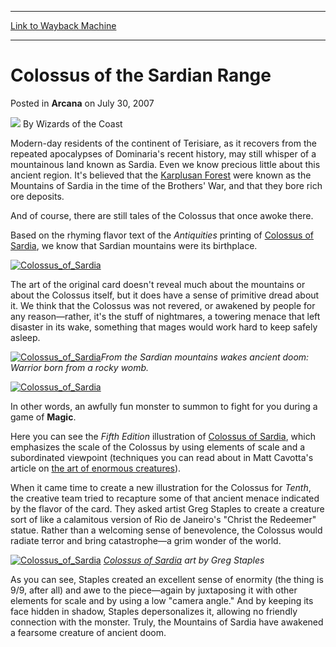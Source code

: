 
---
[Link to Wayback Machine](https://web.archive.org/web/20211015204309/https://magic.wizards.com/en/articles/archive/colossus-sardian-range-2007-07-30)

[_metadata_:author]:- "Wizards of the Coast"
[_metadata_:description]:- "Modern-day residents of the continent of Terisiare, as it recovers from the repeated apocalypses of Dominaria's recent history, may still whisper of a mountainous land known as Sardia. Even we know precious little about this ancient region. It's believed that the Karplusan Forest were known as the Mountains of Sardia in the time of the Brothers' War, and that they bore rich"
[_metadata_:generator]:- "Drupal 7 (http://drupal.org)"
[_metadata_:node]:- "602291"
[_metadata_:publish_date]:- "2007-07-30"
[_metadata_:source]:- "div-main-content"
[_metadata_:title]:- "Colossus of the Sardian Range"
[_metadata_:wayback_capture_timestamp]:- "2021-10-15 20:43:09"
[_metadata_:wayback_raw_url]:- "https://web.archive.org/web/20211015204309id_/https://magic.wizards.com/en/articles/archive/colossus-sardian-range-2007-07-30"
[_metadata_:wayback_url]:- "https://magic.wizards.com/en/articles/archive/colossus-sardian-range-2007-07-30"
---


Colossus of the Sardian Range
=============================



 Posted in **Arcana**
 on July 30, 2007 






![](https://media.magic.wizards.com/styles/auth_small/public/images/person/wizards_author.jpg)
By Wizards of the Coast












Modern-day residents of the continent of Terisiare, as it recovers from the repeated apocalypses of Dominaria's recent history, may still whisper of a mountainous land known as Sardia. Even we know precious little about this ancient region. It's believed that the [Karplusan Forest](http://gatherer.wizards.com/Pages/Card/Details.aspx?&name=Karplusan%2BForest) were known as the Mountains of Sardia in the time of the Brothers' War, and that they bore rich ore deposits.


And of course, there are still tales of the Colossus that once awoke there.


Based on the rhyming flavor text of the *Antiquities* printing of [Colossus of Sardia](https://gatherer.wizards.com/Pages/Card/Details.aspx?name=Colossus+of+Sardia), we know that Sardian mountains were its birthplace.



[![Colossus_of_Sardia](https://media.magic.wizards.com/image_legacy_migration/magic/images/cardart/AQ/Colossus_of_Sardia.jpg)](http://gatherer.wizards.com/Pages/Card/Details.aspx?&name=Colossus%2Bof%2BSardia)

The art of the original card doesn't reveal much about the mountains or about the Colossus itself, but it does have a sense of primitive dread about it. We think that the Colossus was not revered, or awakened by people for any reason—rather, it's the stuff of nightmares, a towering menace that left disaster in its wake, something that mages would work hard to keep safely asleep.



[![Colossus_of_Sardia](https://media.magic.wizards.com/image_legacy_migration/magic/images/cardart/AQ/Colossus_of_Sardia.jpg)](http://gatherer.wizards.com/Pages/Card/Details.aspx?&name=Colossus%2Bof%2BSardia)*From the Sardian mountains wakes ancient doom:  
Warrior born from a rocky womb.*

[![Colossus_of_Sardia](https://media.magic.wizards.com/image_legacy_migration/magic/images/cardart/AQ/Colossus_of_Sardia.jpg)](http://gatherer.wizards.com/Pages/Card/Details.aspx?&name=Colossus%2Bof%2BSardia)


In other words, an awfully fun monster to summon to fight for you during a game of **Magic**.


Here you can see the *Fifth Edition* illustration of [Colossus of Sardia](https://gatherer.wizards.com/Pages/Card/Details.aspx?name=Colossus+of+Sardia), which emphasizes the scale of the Colossus by using elements of scale and a subordinated viewpoint (techniques you can read about in Matt Cavotta's article on [the art of enormous creatures](http://archive.wizards.com/Magic/Magazine/Article.aspx?x=mtgcom/daily/mc83)).


When it came time to create a new illustration for the Colossus for *Tenth*, the creative team tried to recapture some of that ancient menace indicated by the flavor of the card. They asked artist Greg Staples to create a creature sort of like a calamitous version of Rio de Janeiro's "Christ the Redeemer" statue. Rather than a welcoming sense of benevolence, the Colossus would radiate terror and bring catastrophe—a grim wonder of the world.


[![Colossus_of_Sardia](https://media.magic.wizards.com/image_legacy_migration/magic/images/cardart/AQ/Colossus_of_Sardia.jpg)](http://gatherer.wizards.com/Pages/Card/Details.aspx?&name=Colossus%2Bof%2BSardia)
*[Colossus of Sardia](https://gatherer.wizards.com/Pages/Card/Details.aspx?name=Colossus+of+Sardia) art by Greg Staples*


As you can see, Staples created an excellent sense of enormity (the thing is 9/9, after all) and awe to the piece—again by juxtaposing it with other elements for scale and by using a low "camera angle." And by keeping its face hidden in shadow, Staples depersonalizes it, allowing no friendly connection with the monster. Truly, the Mountains of Sardia have awakened a fearsome creature of ancient doom.








